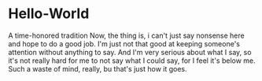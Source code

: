 Hello-World
===========

A time-honored tradition
Now, the thing is, i can't just say nonsense here and hope to do a good job. I'm just not that good at keeping someone's attention without anything to say. And I'm very serious about what I say, so it's not really hard for me to not say what I could say, for I feel it's below me. Such a waste of mind, really, bu that's just how it goes.
